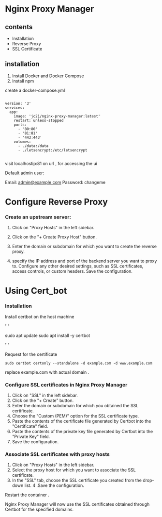 # Nginx Proxy Manager 

## contents 
- Installation
- Reverse Proxy 
- SSL Certificate 

## installation 

1. Install Docker and Docker Compose 
2. Install npm 

create a docker-compose.yml

```

version: '3'
services:
  app:
    image: 'jc21/nginx-proxy-manager:latest'
    restart: unless-stopped
    ports:
      - '80:80'
      - '81:81'
      - '443:443'
    volumes:
      - ./data:/data
      - ./letsencrypt:/etc/letsencrypt


```

visit localhostip:81 on url , for accessing the ui 

Default admin user:

Email: admin@example.com
Password: changeme

# Configure Reverse Proxy 

### Create an upstream server:

1. Click on "Proxy Hosts" in the left sidebar.

2. Click on the "+ Create Proxy Host" button.

3. Enter the domain or subdomain for which you want to create the reverse proxy.

4. specify the IP address and port of the backend server you want to proxy to.
Configure any other desired settings, such as SSL certificates, access controls, or custom headers.
Save the configuration.

# Using Cert_bot 

### Installation 
Install certbot on the host machine 

'''

sudo apt update
sudo apt install -y certbot

'''

Request for the certificate 

```
sudo certbot certonly --standalone -d example.com -d www.example.com
```
replace example.com with actual domain .



### Configure SSL certificates in Nginx Proxy Manager

1. Click on "SSL" in the left sidebar.
2. Click on the "+ Create" button.
3. Enter the domain or subdomain for which you obtained the SSL certificate.
4. Choose the "Custom (PEM)" option for the SSL certificate type.
5. Paste the contents of the certificate file generated by Certbot into the "Certificate" field.
6. Paste the contents of the private key file generated by Certbot into the "Private Key" field.
7. Save the configuration.

### Associate SSL certificates with proxy hosts

1. Click on "Proxy Hosts" in the left sidebar.
2. Select the proxy host for which you want to associate the SSL certificate.
3. In the "SSL" tab, choose the SSL certificate you created from the drop-down list.
4 .Save the configuration.

Restart the container .

Nginx Proxy Manager will now use the SSL certificates obtained through Certbot for the specified domains.
